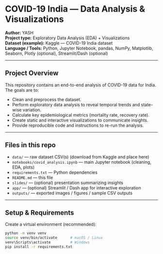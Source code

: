 # COVID-19 India — Data Analysis & Visualizations

**Author:** YASH  
**Project type:** Exploratory Data Analysis (EDA) + Visualizations  
**Dataset (example):** Kaggle — COVID-19 India dataset  
**Language / Tools:** Python, Jupyter Notebook, pandas, NumPy, Matplotlib, Seaborn, Plotly (optional), Streamlit/Dash (optional)

---

## Project Overview

This repository contains an end-to-end analysis of COVID-19 data for India. The goals are to:

- Clean and preprocess the dataset.
- Perform exploratory data analysis to reveal temporal trends and state-wise variation.
- Calculate key epidemiological metrics (mortality rate, recovery rate).
- Create static and interactive visualizations to communicate insights.
- Provide reproducible code and instructions to re-run the analysis.

---

## Files in this repo

- `data/` — raw dataset CSV(s) (download from Kaggle and place here)
- `notebooks/covid_analysis.ipynb` — main Jupyter notebook (cleaning, EDA, plots)
- `requirements.txt` — Python dependencies
- `README.md` — this file
- `slides/` — (optional) presentation summarizing insights
- `app/` — (optional) Streamlit / Dash app for interactive exploration
- `outputs/` — exported images / figures / sample CSV outputs

---

## Setup & Requirements

Create a virtual environment (recommended):

```bash
python -m venv venv
source venv/bin/activate      # macOS / Linux
venv\Scripts\activate         # Windows
pip install -r requirements.txt
